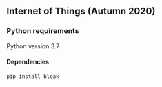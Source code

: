 ## Internet of Things (Autumn 2020)

### Python requirements
Python version 3.7

#### Dependencies
```
pip install bleak
```

